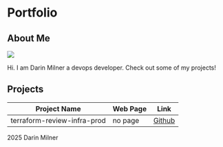 # Portfolio

## About Me

<img src="https://avatars.githubusercontent.com/u/63604294?v=4" style="width 10%; height: auto;">

Hi.  I am Darin Milner a devops developer.  Check out some of my projects!

## Projects 

| Project Name | Web Page               | Link                      |
|--------------|------------------------|---------------------------|
| terraform-review-infra-prod  | no page  | [Github](https://github.com/darinmilner/terraform-review-infra-prod.git)       |

2025 Darin Milner